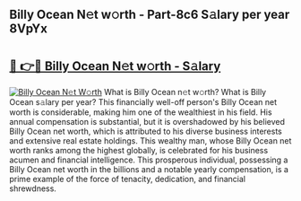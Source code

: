 ## Billy Ocean N𝚎t w𝚘rth - Part-8c6 S𝚊lary per year 8VpYx

# <h2><a href="http://gc3p3li.nevu.top/?p=Billy+Ocean">🔗 👉🔴 Billy Ocean N𝚎t w𝚘rth - S𝚊lary</a></h2>

[![Billy Ocean N𝚎t W𝚘rth](https://i.imgur.com/Oavwk0R.jpeg)](http://gc3p3li.nevu.top/?p=Billy+Ocean)
What is Billy Ocean n𝚎t w𝚘rth? What is Billy Ocean s𝚊lary per year?
This financially well-off person's Billy Ocean net worth is considerable, making him one of the wealthiest in his field. His annual compensation is substantial, but it is overshadowed by his believed Billy Ocean net worth, which is attributed to his diverse business interests and extensive real estate holdings. This wealthy man, whose Billy Ocean net worth ranks among the highest globally, is celebrated for his business acumen and financial intelligence. This prosperous individual, possessing a Billy Ocean net worth in the billions and a notable yearly compensation, is a prime example of the force of tenacity, dedication, and financial shrewdness.
